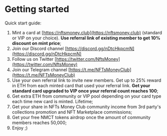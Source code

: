 # Getting started

Quick start guide:

1. Mint a card at [https://nftsmoney.club](https://nftsmoney.club) (standard or VIP on your choice). **Use referral link of existing member to get 10% discount on mint price**;
2. Join our Discord channel [https://discord.gg/nDtcHkpcmN](https://discord.gg/nDtcHkpcmN)
3. Follow us on Twitter [https://twitter.com/NftsMoney](https://twitter.com/NftsMoney)
4. Join our Telegram channel [https://t.me/NFTsMoneyClub](https://t.me/NFTsMoneyClub)
5. Use your own referral link to invite new members. Get up to 25% reward in ETH from each minted card that used your referral link. **Get your standard card upgraded to VIP once your referral count reaches 100**;
6. Get extra ETH from community or VIP pool depending on your card type each time new card is minted. Lifetime;
7. Get your share in NFTs Money Club community income from 3rd party's collections promotion and NFT Marketplace commissions;
8. Get your free NMCT tokens airdrop once the amount of community members reaches 50,000;
9. Enjoy ;)
